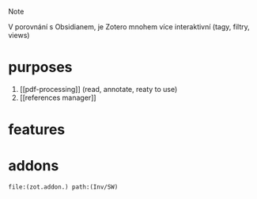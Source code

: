 > [!NOTE]
> V porovnání s Obsidianem, je Zotero mnohem více interaktivní (tagy, filtry, views)
# purposes
1. [[pdf-processing]] (read, annotate, reaty to use)
2. [[references manager]]

# features

# addons
```query
file:(zot.addon.) path:(Inv/SW) 
```

